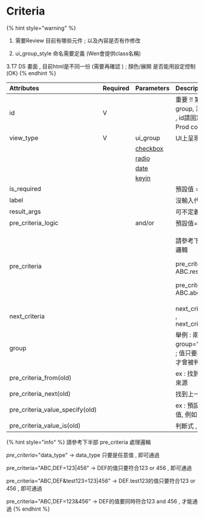 # Criteria

{% hint style="warning" %}
1. 需要Review 目前有哪些元件 ; 以及內容是否有作修改

2. ui\_group\_style 命名需要定義 \(Wen會提供class名稱\)

3.T7 DS 畫面 , 目前html是不同一份 \(需要再確認 \)  ; 顏色/展開 是否能用設定控制 \(OK\)
{% endhint %}

<table>
  <thead>
    <tr>
      <th style="text-align:left">Attributes</th>
      <th style="text-align:left">Required</th>
      <th style="text-align:left">Parameters</th>
      <th style="text-align:left">Description</th>
    </tr>
  </thead>
  <tbody>
    <tr>
      <td style="text-align:left">id</td>
      <td style="text-align:left">V</td>
      <td style="text-align:left"></td>
      <td style="text-align:left">&#x91CD;&#x8981; !! &#x7B2C;&#x4E00;&#x7FA4;&#x64F7;&#x53D6;&#x65E5;&#x671F;&#x7684;radio
        group, &#x6C92;&#x6709;&#x4F7F;&#x7528;plugin_class&#x6642; , id&#x8ACB;&#x56FA;&#x5B9A;&#x53EB;
        : c_date_opt ; Prod code&#x8A8D;&#x5B57;&#x773C;&#x505A;&#x4E8B;&#x60C5;</td>
    </tr>
    <tr>
      <td style="text-align:left">view_type</td>
      <td style="text-align:left">V</td>
      <td style="text-align:left">ui_group</td>
      <td style="text-align:left">UI&#x4E0A;&#x5448;&#x73FE;&#x7684;&#x5206;&#x7FA4;</td>
    </tr>
    <tr>
      <td style="text-align:left"></td>
      <td style="text-align:left"></td>
      <td style="text-align:left"><a href="view_type-checkbox.md">checkbox</a>
      </td>
      <td style="text-align:left"></td>
    </tr>
    <tr>
      <td style="text-align:left"></td>
      <td style="text-align:left"></td>
      <td style="text-align:left"><a href="view_type-radio.md">radio</a>
      </td>
      <td style="text-align:left"></td>
    </tr>
    <tr>
      <td style="text-align:left"></td>
      <td style="text-align:left"></td>
      <td style="text-align:left"><a href="view_type-date.md">date</a>
      </td>
      <td style="text-align:left"></td>
    </tr>
    <tr>
      <td style="text-align:left"></td>
      <td style="text-align:left"></td>
      <td style="text-align:left"><a href="view_type-key_in/">keyin</a>
      </td>
      <td style="text-align:left"></td>
    </tr>
    <tr>
      <td style="text-align:left">is_required</td>
      <td style="text-align:left"></td>
      <td style="text-align:left"></td>
      <td style="text-align:left">&#x9810;&#x8A2D;&#x503C; = false</td>
    </tr>
    <tr>
      <td style="text-align:left">label</td>
      <td style="text-align:left"></td>
      <td style="text-align:left"></td>
      <td style="text-align:left">&#x6C92;&#x8F38;&#x5165;&#x4EE3;&#x8868;&#x5143;&#x4EF6;&#x524D;&#x4E0D;&#x986F;&#x793A;Label</td>
    </tr>
    <tr>
      <td style="text-align:left">result_args</td>
      <td style="text-align:left"></td>
      <td style="text-align:left"></td>
      <td style="text-align:left">&#x53EF;&#x4E0D;&#x5B9A;&#x7FA9; (&#x7CFB;&#x7D71;&#x81EA;&#x52D5;&#x7522;&#x751F;)</td>
    </tr>
    <tr>
      <td style="text-align:left">pre_criteria_logic</td>
      <td style="text-align:left"></td>
      <td style="text-align:left">and/or</td>
      <td style="text-align:left">&#x9810;&#x8A2D;&#x503C;=and</td>
    </tr>
    <tr>
      <td style="text-align:left">pre_criteria</td>
      <td style="text-align:left"></td>
      <td style="text-align:left"></td>
      <td style="text-align:left">
        <p>&#x8ACB;&#x53C3;&#x8003;&#x4E0B;&#x534A;&#x90E8; pre_criteria &#x8655;&#x7406;&#x908F;&#x8F2F;</p>
        <p>pre_criteria=&quot;ABC&quot; -&gt; ABC.result</p>
        <p>pre_criteria=&quot;ABC.abc&quot; -&gt; ABC.abc</p>
      </td>
    </tr>
    <tr>
      <td style="text-align:left">next_criteria</td>
      <td style="text-align:left"></td>
      <td style="text-align:left"></td>
      <td style="text-align:left">next_criteria=&quot;tab_condition&quot; , next_criteria=&quot;#radio_result#&quot;</td>
    </tr>
    <tr>
      <td style="text-align:left">group</td>
      <td style="text-align:left"></td>
      <td style="text-align:left"></td>
      <td style="text-align:left">&#x8209;&#x4F8B; : &#x5169;&#x500B;criteria&#x90FD;&#x8A2D;&#x5B9A;group=&quot;1&quot;
        , &#x5C31;&#x6703;&#x88AB;&#x653E;&#x5728;&#x540C;&#x4E00;&#x884C; ; &#x503C;&#x53EA;&#x8981;&#x76F8;&#x540C;&#x5C31;&#x53EF;
        , &#x4F46;&#x8981;&#x9023;&#x7E8C;&#x7684;&#x624D;&#x6703;&#x88AB;&#x5224;&#x65B7;&#x6210;&#x540C;&#x4E00;&#x884C;</td>
    </tr>
    <tr>
      <td style="text-align:left">pre_criteria_from(old)</td>
      <td style="text-align:left"></td>
      <td style="text-align:left"></td>
      <td style="text-align:left">ex : &#x627E;&#x5230;&#x4E0A;&#x4E00;&#x5C64;&#x7684;pre_criteria&#x4F86;&#x6E90;</td>
    </tr>
    <tr>
      <td style="text-align:left">pre_criteria_next(old)</td>
      <td style="text-align:left"></td>
      <td style="text-align:left"></td>
      <td style="text-align:left">&#x627E;&#x5230;&#x4E0A;&#x4E00;&#x5C64;&#x7684;next_criteria</td>
    </tr>
    <tr>
      <td style="text-align:left">pre_criteria_value_specify(old)</td>
      <td style="text-align:left"></td>
      <td style="text-align:left"></td>
      <td style="text-align:left">ex : &#x9810;&#x8A2D;&#x62FF;result , &#x53EF;&#x6307;&#x5B9A;&#x5176;&#x4ED6;&#x503C;,
        &#x4F8B;&#x5982; : is_base_by</td>
    </tr>
    <tr>
      <td style="text-align:left">pre_criteria_value_is(old)</td>
      <td style="text-align:left"></td>
      <td style="text-align:left"></td>
      <td style="text-align:left">&#x5224;&#x65B7;&#x5F0F; , = &quot;ture&quot;</td>
    </tr>
  </tbody>
</table>

{% hint style="info" %}
請參考下半部 pre\_criteria 處理邏輯

_pre\_criteria_="data\_type"   -&gt; data\_type 只要是任意值 , 即可通過

pre\_criteria="ABC,DEF=123\|456"    -&gt;  DEF的值只要符合123 or 456 , 即可通過

pre\_criteria="ABC,DEF&test123=123\|456"    -&gt;  DEF.test123的值只要符合123 or 456 , 即可通過

pre\_criteria="ABC,DEF=123&456"   -&gt; DEF的值要同時符合123 and 456 , 才能通過
{% endhint %}

